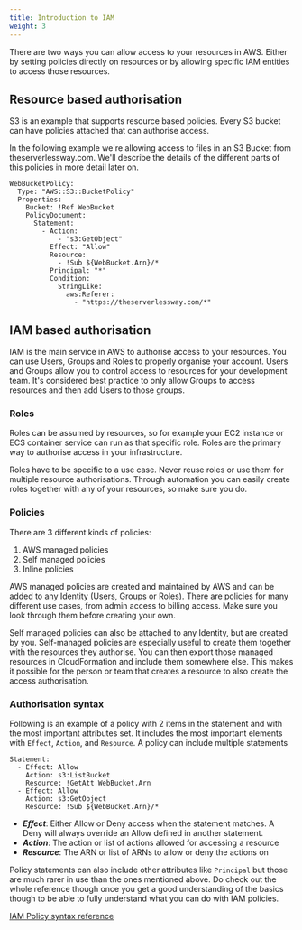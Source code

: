 ```yaml
---
title: Introduction to IAM
weight: 3
---
```


There are two ways you can allow access to your resources in AWS. Either by setting policies directly on resources or by allowing specific IAM entities to access those resources.

## Resource based authorisation

S3 is an example that supports resource based policies. Every S3 bucket can have policies attached that can authorise access.

In the following example we're allowing access to files in an S3 Bucket from theserverlessway.com. We'll describe the details of the different parts of this policies in more detail later on.

```
WebBucketPolicy:
  Type: "AWS::S3::BucketPolicy"
  Properties:
    Bucket: !Ref WebBucket
    PolicyDocument:
      Statement:
        - Action:
            - "s3:GetObject"
          Effect: "Allow"
          Resource:
            - !Sub ${WebBucket.Arn}/*
          Principal: "*"
          Condition:
            StringLike:
              aws:Referer:
                - "https://theserverlessway.com/*"
```

## IAM based authorisation

IAM is the main service in AWS to authorise access to your resources. You can use Users, Groups and Roles to properly organise your account. Users and Groups allow you to control access to resources for your development team. It's considered best practice to only allow Groups to access resources and then add Users to those groups.


### Roles

Roles can be assumed by resources, so for example your EC2 instance or ECS container service can run as that specific role. Roles are the primary way to authorise access in your infrastructure.

Roles have to be specific to a use case. Never reuse roles or use them for multiple resource authorisations. Through automation you can easily create roles together with any of your resources, so make sure you do.

### Policies

There are 3 different kinds of policies:

1. AWS managed policies
2. Self managed policies
3. Inline policies


AWS managed policies are created and maintained by AWS and can be added to any Identity (Users, Groups or Roles). There are policies for many different use cases, from admin access to billing access. Make sure you look through them before creating your own.

Self managed policies can also be attached to any Identity, but are created by you. Self-managed policies are especially useful to create them together with the resources they authorise. You can then export those managed resources in CloudFormation and include them somewhere else. This makes it possible for the person or team that creates a resource to also create the access authorisation.

### Authorisation syntax

Following is an example of a policy with 2 items in the statement and with the most important attributes set. It includes the most important elements with `Effect`, `Action`, and `Resource`. A policy can include multiple statements

```
Statement:
  - Effect: Allow
    Action: s3:ListBucket
    Resource: !GetAtt WebBucket.Arn
  - Effect: Allow
    Action: s3:GetObject
    Resource: !Sub ${WebBucket.Arn}/*
```

* ***Effect***: Either Allow or Deny access when the statement matches. A Deny will always override an Allow defined in another statement.
* ***Action***: The action or list of actions allowed for accessing a resource
* ***Resource***: The ARN or list of ARNs to allow or deny the actions on

Policy statements can also include other attributes like `Principal` but those are much rarer in use than the ones mentioned above. Do check out the whole reference though once you get a good understanding of the basics though to be able to fully understand what you can do with IAM policies.

[IAM Policy syntax reference](http://docs.aws.amazon.com/IAM/latest/UserGuide/reference_policies.html)